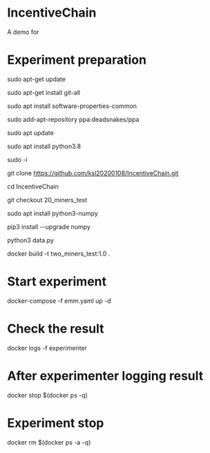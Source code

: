 # IncentiveChain

A demo for 

# Experiment preparation

sudo apt-get update

sudo apt-get install git-all

sudo apt install software-properties-common

sudo add-apt-repository ppa:deadsnakes/ppa

sudo apt update

sudo apt install python3.8

sudo -i

git clone https://github.com/ksl20200108/IncentiveChain.git

cd IncentiveChain

git checkout 20_miners_test

sudo apt install python3-numpy

pip3 install --upgrade numpy

python3 data.py

docker build -t two_miners_test:1.0 .

# Start experiment

docker-compose -f emm.yaml up -d

# Check the result

docker logs -f experimenter

# After experimenter logging result

docker stop $(docker ps -q)

# Experiment stop

docker rm $(docker ps -a -q)
